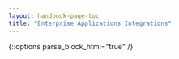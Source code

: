 ```yaml
---
layout: handbook-page-toc
title: "Enterprise Applications Integrations"
---
```


{::options parse_block_html="true" /}

<link rel="stylesheet" type="text/css" href="/stylesheets/biztech.css" />

